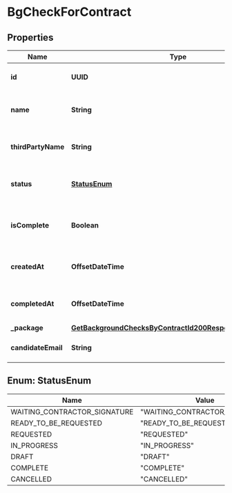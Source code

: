 

# BgCheckForContract


## Properties

| Name | Type | Description | Notes |
|------------ | ------------- | ------------- | -------------|
|**id** | **UUID** | Id of the background check. |  [optional] |
|**name** | **String** | Name of the background check. |  [optional] |
|**thirdPartyName** | **String** | Third-party name of the background check. |  [optional] |
|**status** | [**StatusEnum**](#StatusEnum) | The status of the background check. |  [optional] |
|**isComplete** | **Boolean** | Whether the background check is complete. |  [optional] |
|**createdAt** | **OffsetDateTime** | Long date-time format following ISO-8601 |  [optional] |
|**completedAt** | **OffsetDateTime** | Long date-time format following ISO-8601 |  [optional] |
|**_package** | [**GetBackgroundChecksByContractId200ResponseDataPackage**](GetBackgroundChecksByContractId200ResponseDataPackage.md) |  |  [optional] |
|**candidateEmail** | **String** | The email of the candidate. |  [optional] |



## Enum: StatusEnum

| Name | Value |
|---- | -----|
| WAITING_CONTRACTOR_SIGNATURE | &quot;WAITING_CONTRACTOR_SIGNATURE&quot; |
| READY_TO_BE_REQUESTED | &quot;READY_TO_BE_REQUESTED&quot; |
| REQUESTED | &quot;REQUESTED&quot; |
| IN_PROGRESS | &quot;IN_PROGRESS&quot; |
| DRAFT | &quot;DRAFT&quot; |
| COMPLETE | &quot;COMPLETE&quot; |
| CANCELLED | &quot;CANCELLED&quot; |



